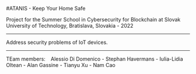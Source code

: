 #ATANIS - Keep Your Home Safe

Project for the Summer School in Cybersecurity for Blockchain at Slovak University of Technology, Bratislava, Slovakia - 2022
<hr>

Address security problems of IoT devices.

<hr>
TEam members: &ensp; Alessio Di Domenico - Stephan Havermans - Iulia-Lidia Oltean - Alan Gassine - Tianyu Xu - Nam Cao
